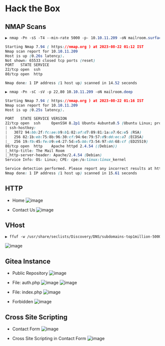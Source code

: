 # Hack the Box

## NMAP Scans
```CSS
▶ nmap -Pn -sS -T4 --min-rate 5000 -p- 10.10.11.209 -oN mailroom.surface                                           

Starting Nmap 7.94 ( https://nmap.org ) at 2023-08-22 01:12 IST
Nmap scan report for 10.10.11.209
Host is up (0.26s latency).
Not shown: 65533 closed tcp ports (reset)
PORT   STATE SERVICE
22/tcp open  ssh
80/tcp open  http

Nmap done: 1 IP address (1 host up) scanned in 14.52 seconds
```

```CSS
▶ nmap -Pn -sC -sV -p 22,80 10.10.11.209 -oN mailroom.deep

Starting Nmap 7.94 ( https://nmap.org ) at 2023-08-22 01:16 IST
Nmap scan report for 10.10.11.209
Host is up (0.25s latency).

PORT   STATE SERVICE VERSION
22/tcp open  ssh     OpenSSH 8.2p1 Ubuntu 4ubuntu0.5 (Ubuntu Linux; protocol 2.0)
| ssh-hostkey: 
|   3072 94:bb:2f:fc:ae:b9:b1:82:af:d7:89:81:1a:a7:6c:e5 (RSA)
|   256 82:1b:eb:75:8b:96:30:cf:94:6e:79:57:d9:dd:ec:a7 (ECDSA)
|_  256 19:fb:45:fe:b9:e4:27:5d:e5:bb:f3:54:97:dd:68:cf (ED25519)
80/tcp open  http    Apache httpd 2.4.54 ((Debian))
|_http-title: The Mail Room
|_http-server-header: Apache/2.4.54 (Debian)
Service Info: OS: Linux; CPE: cpe:/o:linux:linux_kernel

Service detection performed. Please report any incorrect results at https://nmap.org/submit/ .
Nmap done: 1 IP address (1 host up) scanned in 15.61 seconds
```

## HTTP
- Home
![image](https://github.com/karanshergill/Hack-the-Box/assets/83878909/d2d1e1bf-d68b-4eec-82ba-671144701bb8)

- Contact Us
![image](https://github.com/karanshergill/Hack-the-Box/assets/83878909/7c7c8a9c-e443-4322-9df5-d9f8dc3050cf)

## VHost
```CSS
▶ ffuf -w /usr/share/seclists/Discovery/DNS/subdomains-top1million-5000.txt:FUZZ -H 'User-Agent: Mozilla/5.0 (X11; Ubuntu; Linux x86_64; rv:15.0) Gecko/20100101 Firefox/15.0.1' -H 'Host: FUZZ.mailroom.htb' -u http://10.10.11.209 -fs 7748
```
![image](https://github.com/karanshergill/Hack-the-Box/assets/83878909/a51df4f4-8aee-4b12-b245-9e8df0efa8b2)

## Gitea Instance
- Public Repository
![image](https://github.com/karanshergill/Hack-the-Box/assets/83878909/136580e5-5969-4a22-9049-a3f787c6679f)

- File: auth.php
![image](https://github.com/karanshergill/Hack-the-Box/assets/83878909/74fc66c0-fcf7-44b5-ae25-24a6d2b72029)
![image](https://github.com/karanshergill/Hack-the-Box/assets/83878909/67f02370-f22c-4b7f-a255-597fb9d8d5e5)

- File: index.php
![image](https://github.com/karanshergill/Hack-the-Box/assets/83878909/cdba2d96-74fa-4414-b568-98144dabee8b)

- Forbidden
![image](https://github.com/karanshergill/Hack-the-Box/assets/83878909/92e6113a-dd50-42f6-a8ff-d3660c733c26)

## Cross Site Scripting
- Contact Form
![image](https://github.com/karanshergill/Hack-the-Box/assets/83878909/82186fed-786c-49a0-85c8-fcad35d89080)

- Cross Site Scripting in Contact Form
![image](https://github.com/karanshergill/Hack-the-Box/assets/83878909/ed23d09e-b6b4-43dd-92bd-0eb03cab0d00)

